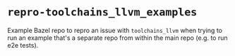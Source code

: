 # `repro-toolchains_llvm_examples`

Example Bazel repo to repro an issue with `toolchains_llvm` when trying to run
an example that's a separate repo from within the main repo (e.g. to run e2e
tests).
